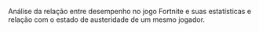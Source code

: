 Análise da relação entre desempenho no jogo Fortnite e suas estatísticas e relação com o estado de  austeridade de um mesmo jogador.
